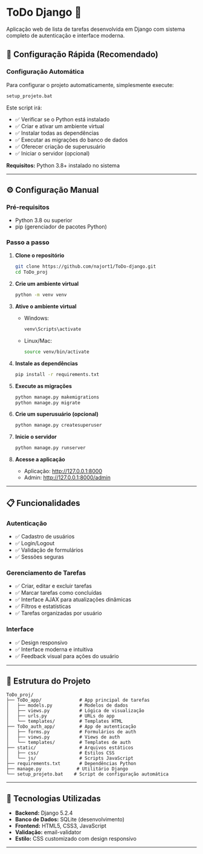 # ToDo Django 📝

Aplicação web de lista de tarefas desenvolvida em Django com sistema completo de autenticação e interface moderna.

## 🚀 Configuração Rápida (Recomendado)

### Configuração Automática
Para configurar o projeto automaticamente, simplesmente execute:

```bash
setup_projeto.bat
```

Este script irá:
- ✅ Verificar se o Python está instalado
- ✅ Criar e ativar um ambiente virtual
- ✅ Instalar todas as dependências
- ✅ Executar as migrações do banco de dados
- ✅ Oferecer criação de superusuário
- ✅ Iniciar o servidor (opcional)

**Requisitos:** Python 3.8+ instalado no sistema

---

## ⚙️ Configuração Manual

### Pré-requisitos
- Python 3.8 ou superior
- pip (gerenciador de pacotes Python)

### Passo a passo

1. **Clone o repositório**
   ```bash
   git clone https://github.com/najort1/ToDo-django.git
   cd ToDo_proj
   ```

2. **Crie um ambiente virtual**
   ```bash
   python -m venv venv
   ```

3. **Ative o ambiente virtual**
   - Windows:
     ```bash
     venv\Scripts\activate
     ```
   - Linux/Mac:
     ```bash
     source venv/bin/activate
     ```

4. **Instale as dependências**
   ```bash
   pip install -r requirements.txt
   ```

5. **Execute as migrações**
   ```bash
   python manage.py makemigrations
   python manage.py migrate
   ```

6. **Crie um superusuário (opcional)**
   ```bash
   python manage.py createsuperuser
   ```

7. **Inicie o servidor**
   ```bash
   python manage.py runserver
   ```

8. **Acesse a aplicação**
   - Aplicação: http://127.0.0.1:8000
   - Admin: http://127.0.0.1:8000/admin

---

## 📋 Funcionalidades

### Autenticação
- ✅ Cadastro de usuários
- ✅ Login/Logout
- ✅ Validação de formulários
- ✅ Sessões seguras

### Gerenciamento de Tarefas
- ✅ Criar, editar e excluir tarefas
- ✅ Marcar tarefas como concluídas
- ✅ Interface AJAX para atualizações dinâmicas
- ✅ Filtros e estatísticas
- ✅ Tarefas organizadas por usuário

### Interface
- ✅ Design responsivo
- ✅ Interface moderna e intuitiva
- ✅ Feedback visual para ações do usuário

---

## 📁 Estrutura do Projeto

```
ToDo_proj/
├── ToDo_app/              # App principal de tarefas
│   ├── models.py          # Modelos de dados
│   ├── views.py           # Lógica de visualização
│   ├── urls.py            # URLs do app
│   └── templates/         # Templates HTML
├── ToDo_auth_app/         # App de autenticação
│   ├── forms.py           # Formulários de auth
│   ├── views.py           # Views de auth
│   └── templates/         # Templates de auth
├── static/                # Arquivos estáticos
│   ├── css/               # Estilos CSS
│   └── js/                # Scripts JavaScript
├── requirements.txt       # Dependências Python
├── manage.py             # Utilitário Django
└── setup_projeto.bat    # Script de configuração automática
```

---

## 🔧 Tecnologias Utilizadas

- **Backend:** Django 5.2.4
- **Banco de Dados:** SQLite (desenvolvimento)
- **Frontend:** HTML5, CSS3, JavaScript
- **Validação:** email-validator
- **Estilo:** CSS customizado com design responsivo

---
